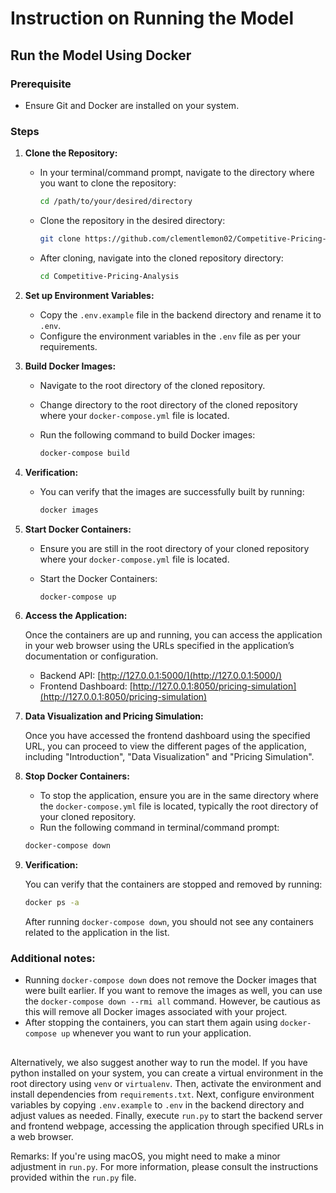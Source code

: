 # Instruction on Running the Model


## Run the Model Using Docker
### Prerequisite
-  Ensure Git and Docker are installed on your system.


### Steps

1. **Clone the Repository:**

   - In your terminal/command prompt, navigate to the directory where you want to clone the repository:

        ```bash
        cd /path/to/your/desired/directory
        ```

   - Clone the repository in the desired directory:

        ```bash
        git clone https://github.com/clementlemon02/Competitive-Pricing-Analysis.git
        ```

   - After cloning, navigate into the cloned repository directory:

        ```bash
        cd Competitive-Pricing-Analysis
        ```

2. **Set up Environment Variables:**

   - Copy the `.env.example` file in the backend directory and rename it to `.env`.
   - Configure the environment variables in the `.env` file as per your requirements.

3. **Build Docker Images:**

   - Navigate to the root directory of the cloned repository.
   - Change directory to the root directory of the cloned repository where your `docker-compose.yml` file is located.
   - Run the following command to build Docker images:

        ```bash
        docker-compose build
        ```

4. **Verification:**

    - You can verify that the images are successfully built by running:

        ```bash
        docker images
        ```

5. **Start Docker Containers:**

   - Ensure you are still in the root directory of your cloned repository where your `docker-compose.yml` file is located.
   - Start the Docker Containers:

        ```bash
        docker-compose up
        ```

6. **Access the Application:**

   Once the containers are up and running, you can access the application in your web browser using the URLs specified in the application’s documentation or configuration.

   - Backend API: [http://127.0.0.1:5000/](http://127.0.0.1:5000/)
   - Frontend Dashboard: [http://127.0.0.1:8050/pricing-simulation](http://127.0.0.1:8050/pricing-simulation)

7. **Data Visualization and Pricing Simulation:**

   Once you have accessed the frontend dashboard using the specified URL, you can proceed to view the different pages of the application, including "Introduction", "Data Visualization" and "Pricing Simulation".

8. **Stop Docker Containers:**

   - To stop the application, ensure you are in the same directory where the `docker-compose.yml` file is located, typically the root directory of your cloned repository.
   - Run the following command in terminal/command prompt:

   ```bash
   docker-compose down
   ```

9. **Verification:**

   You can verify that the containers are stopped and removed by running:

   ```bash
   docker ps -a
   ```

   After running `docker-compose down`, you should not see any containers related to the application in the list.

### Additional notes:

- Running `docker-compose down` does not remove the Docker images that were built earlier. If you want to remove the images as well, you can use the `docker-compose down --rmi all` command. However, be cautious as this will remove all Docker images associated with your project.
- After stopping the containers, you can start them again using `docker-compose up` whenever you want to run your application.




##
Alternatively, we also suggest another way to run the model. If you have python installed on your system, you can create a virtual environment in the root directory using `venv` or `virtualenv`. Then, activate the environment and install dependencies from `requirements.txt`. Next, configure environment variables by copying `.env.example` to `.env` in the backend directory and adjust values as needed. Finally, execute `run.py` to start the backend server and frontend webpage, accessing the application through specified URLs in a web browser.

Remarks: If you're using macOS, you might need to make a minor adjustment in `run.py`. For more information, please consult the instructions provided within the `run.py` file.